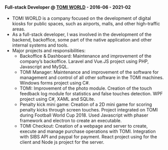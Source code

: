 #### Full-stack Developer @ [TOMI WORLD](https://tomiworld.com) - 2016-06 - 2021-02

- TOMI WORLD is a company focused on the development of digital kiosks for public spaces, such as airports, malls, and other high-traffic areas.
- As a full-stack developer, I was involved in the development of the backend, backoffice, some part of the native application and other internal systems and tools.
- Major projects and responsibilities:
  - Backoffice & Dashboard: Maintenance and improvement of the company’s backoffice. Laravel and Vue.JS project using PHP, Javascript and MySQL.
  - TOMI Manager: Maintenance and improvement of the software for management and control of all other software in the TOMI machines. Windows forms project using C#.
  - TOMI: Improvement of the photo module. Creation of the touch feedback log module for statistics and false touches detection. WPF project using C#, XAML and SQLite.
  - Penalty kick mini game: Creation of a 2D mini game for scoring penalty kicks through screen touches. Project integrated on TOMI during Football World Cup 2018. Used Javascript with phaser framework and electron to create an executable.
  - TOMI Checkout: Creation of a webpage and server to create, execute and manage purchase operations with TOMI. Integration with SIBS API and paypal for payment. React project using for the client and Node js project for the server.